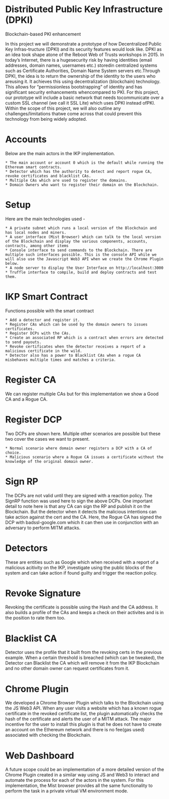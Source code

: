 # Distributed Public Key Infrastructure (DPKI)
Blockchain-based PKI enhancement

In this project we will demonstrate a prototype of how Decentralized Public Key Infras-tructure (DPKI) and its security features would look like.  DPKI as an idea took shape atone of the Reboot Web of Trusts workshops in 2015.  In today’s Internet,  there is a hugesecurity risk by having identities (email addresses, domain names, usernames etc.)  storedin  centralized  systems  such  as  Certificate  Authorities,  Domain  Name  System  servers  etc.Through  DPKI,  the  idea  is  to  return  the  ownership  of  the  identity  to  the  users  who  areusing  it.   It  achieves  this  using  decentralization  (blockchain)  technology.   This  allows  for “permissionless bootstrapping” of identity and has significant security enhancements whencompared to PKI. For this project, our prototype will include a basic network that needs tocommunicate over a custom SSL channel (we call it SSL Lite) which uses DPKI instead ofPKI. Within the scope of this project, we will also outline any challenges/limitations thatwe come across that could prevent this technology from being widely adopted.

# Accounts
Below are the main actors in the IKP implementation.

    * The main account or account 0 which is the default while running the Ethereum smart contracts.
    * Detector which has the authority to detect and report rogue CA, revoke certificates and blacklist CAs. 
    * Multiple CAs which are used to register the domains.
    * Domain Owners who want to register their domain on the Blockchain.


# Setup
Here are the main technologies used - 

    * A private subnet which runs a local version of the Blockchain and has local nodes and miners.
    * A user interface (Mist Browser) which can talk to the local version of the Blockchain and display the various components, accounts, contracts, among other items
    * Console interface to send commands to the Blockchain. There are multiple such interfaces possible. This is the console API while we will also use the Javascript Web3 API when we create the Chrome Plugin below.
    * A node server to display the User Interface on http://localhost:3000
    * Truffle interface to compile, build and deploy contracts and test them.


# IKP Smart Contract
Functions possible with the smart contract

    * Add a detector and register it.
    * Register CAs which can be used by the domain owners to issues certificates.
    * Register DCPs with the CAs.
    * Create an associated RP which is a contract when errors are detected to send payouts.
    * Revoke certificates when the detector receives a report of a malicious certificate in the wild.
    * Detector also has a power to Blacklist CAs when a rogue CA misbehaves multiple times and matches a criteria.
    

# Register CA
We can register multiple CAs but for this implementation we show a Good CA and a Rogue CA. 

# Register DCP
Two DCPs are shown here. Multiple other scenarios are possible but these two cover the cases we want to present.

    * Normal scenario where domain owner registers a DCP with a CA of choice.
    * Malicious scenario where a Rogue CA issues a certificate without the knowledge of the original domain owner.


# Sign RP
The DCPs are not valid until they are signed with a reaction policy. The SignRP function was used here to sign the above DCPs. One important detail to note here is that any CA can sign the RP and publish it on the Blockchain. But the detector when it detects the malicious intentions can take action against the cert and the CA. Here, the Rogue CA has signed the DCP with badssl-google.com which it can then use in conjunction with an adversary to perform MITM attacks. 


# Detectors
These are entities such as Google which when received with a report of a malicious acitivity on the IKP, investigate using the public blocks of the system and can take action if found guilty and trigger the reaction policy.

    
# Revoke Signature
Revoking the certificate is possible using the Hash and the CA address. It also builds a profile of the CAs and keeps a check on their activites and is in the position to rate them too. 


# Blacklist CA
Detector uses the profile that it built from the revoking certs in the previous example. When a certain threshold is breached (which can be tweaked), the Detector can Blacklist the CA which will remove it from the IKP Blockchain and no other domain owner can request certificates from it. 


# Chrome Plugin
We developed a Chrome Browser Plugin which talks to the Blockchain using the JS Web3 API. When any user visits a website which has a known rogue certificate in the revoked certificate list, the plugin automatically checks the hash of the certificate and alerts the user of a MITM attack. The major incentive for the user to install this plugin is that he does not have to create an account on the Ethereum network and there is no fee(gas used) associated with checking the Blockchain. 


# Web Dashboard
A future scope could be an implementation of a more detailed version of the Chrome Plugin created in a similar way using JS and Web3 to interact and automate the process for each of the actors in the system. For this implementation, the Mist browser provides all the same functionality to perform the task in a private virtual VM environment mode.  

